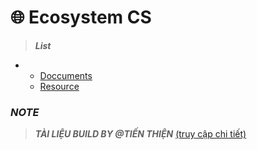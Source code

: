 # 🌐 Ecosystem CS



> ***List***
-
    - [Doccuments](https://tienthien196.github.io/documents/)
    - [Resource](./Resource/upload_res/templates/res.html)

### ***NOTE***
> ***TÀI LIỆU BUILD BY @TIẾN THIỆN*** [(truy cập chi tiết)](https://tienthien196.github.io/ecosys.portfolioBNJ/)